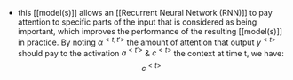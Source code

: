 - this [[model(s)]] allows an [[Recurrent Neural Network (RNN)]] to pay attention to specific parts of the input that is considered as being important, which improves the performance of the resulting [[model(s)]] in practice. By noting $\alpha ^{<t,t'>}$ the amount of attention that output $y^{<t>}$ should pay to the activation $a^{<t'>}$ & $c^{<t>}$ the context at time t, we have:
$$c^{<t>}$$